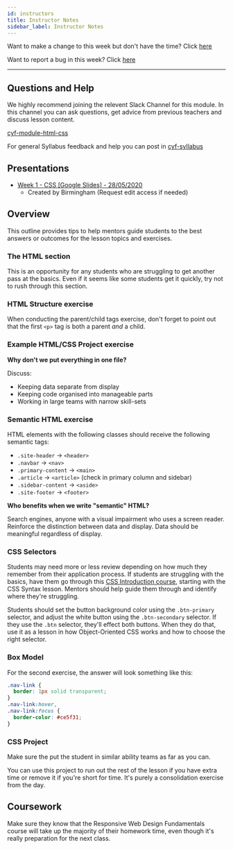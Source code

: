 ```yaml
---
id: instructors
title: Instructor Notes
sidebar_label: Instructor Notes
---
```


Want to make a change to this week but don't have the time? Click [here](https://github.com/CodeYourFuture/syllabus/issues/new?assignees=&labels=enhancement&template=change-request.md&title=)

Want to report a bug in this week? Click [here](https://github.com/CodeYourFuture/syllabus/issues/new?assignees=&labels=bug&template=bug-report.md&title=)

---

## Questions and Help

We highly recommend joining the relevent Slack Channel for this module. In this channel you can ask questions, get advice from previous teachers and discuss lesson content.

[cyf-module-html-css](https://codeyourfuture.slack.com/archives/CEFGER48H)

For general Syllabus feedback and help you can post in [cyf-syllabus](https://codeyourfuture.slack.com/archives/C012UUW69S8)

## Presentations

- [Week 1 - CSS [Google Slides] - 28/05/2020](https://docs.google.com/presentation/d/18gCQlySM5kNaK4og4-XF8kHlyJVZUrRcbRK1zXC5SBg/edit#slide=id.p)
  - Created by Birmingham (Request edit access if needed)

## Overview

This outline provides tips to help mentors guide students to the best answers or outcomes for the lesson topics and exercises.

### The HTML section

This is an opportunity for any students who are struggling to get another pass at the basics. Even if it seems like some students get it quickly, try not to rush through this section.

### HTML Structure exercise

When conducting the parent/child tags exercise, don't forget to point out that the first `<p>` tag is both a parent _and_ a child.

### Example HTML/CSS Project exercise

**Why don't we put everything in one file?**

Discuss:

- Keeping data separate from display
- Keeping code organised into manageable parts
- Working in large teams with narrow skill-sets

### Semantic HTML exercise

HTML elements with the following classes should receive the following semantic tags:

- `.site-header` -> `<header>`
- `.navbar` -> `<nav>`
- `.primary-content` -> `<main>`
- `.article` -> `<article>` (check in primary column and sidebar)
- `.sidebar-content` -> `<aside>`
- `.site-footer` -> `<footer>`

**Who benefits when we write "semantic" HTML?**

Search engines, anyone with a visual impairment who uses a screen reader. Reinforce the distinction between data and display. Data should be meaningful regardless of display.

### CSS Selectors

Students may need more or less review depending on how much they remember from their application process. If students are struggling with the basics, have them go through this [CSS Introduction course](https://www.codecademy.com/courses/web-beginner-en-TlhFi/resume?curriculum_id=50579fb998b470000202dc8b), starting with the CSS Syntax lesson. Mentors should help guide them through and identify where they're struggling.

Students should set the button background color using the `.btn-primary` selector, and adjust the white button using the `.btn-secondary` selector. If they use the `.btn` selector, they'll effect both buttons. When they do that, use it as a lesson in how Object-Oriented CSS works and how to choose the right selector.

### Box Model

For the second exercise, the answer will look something like this:

```css
.nav-link {
  border: 1px solid transparent;
}
.nav-link:hover,
.nav-link:focus {
  border-color: #ce5f31;
}
```

### CSS Project

Make sure the put the student in similar ability teams as far as you can.

You can use this project to run out the rest of the lesson if you have extra time or remove it if you're short for time. It's purely a consolidation exercise from the day.

## Coursework

Make sure they know that the Responsive Web Design Fundamentals course will take up the majority of their homework time, even though it's really preparation for the next class.
